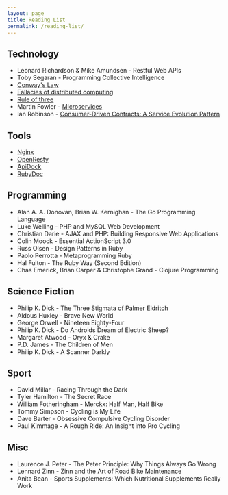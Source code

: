 ```yaml
---
layout: page
title: Reading List
permalink: /reading-list/
---
```


## Technology
- Leonard Richardson & Mike Amundsen - Restful Web APIs
- Toby Segaran - Programming Collective Intelligence
- [Conway's Law](http://en.wikipedia.org/wiki/Conway%27s_law)
- [Fallacies of distributed computing](http://en.wikipedia.org/wiki/Fallacies_of_distributed_computing)
- [Rule of three](http://en.wikipedia.org/wiki/Rule_of_three_%28computer_programming%29)
- Martin Fowler - [Microservices](http://martinfowler.com/articles/microservices.html)
- Ian Robinson - [Consumer-Driven Contracts: A Service Evolution Pattern](http://martinfowler.com/articles/consumerDrivenContracts.html)

## Tools
- [Nginx](http://nginx.org/en/docs/)
- [OpenResty](http://wiki.nginx.org/HttpLuaModule)
- [ApiDock](http://apidock.com/)
- [RubyDoc](http://ruby-doc.org/)

## Programming
- Alan A. A. Donovan, Brian W. Kernighan - The Go Programming Language
- Luke Welling - PHP and MySQL Web Development
- Christian Darie - AJAX and PHP: Building Responsive Web Applications
- Colin Moock - Essential ActionScript 3.0
- Russ Olsen - Design Patterns in Ruby
- Paolo Perrotta - Metaprogramming Ruby
- Hal Fulton - The Ruby Way (Second Edition)
- Chas Emerick, Brian Carper & Christophe Grand - Clojure Programming

## Science Fiction
- Philip K. Dick - The Three Stigmata of Palmer Eldritch
- Aldous Huxley - Brave New World
- George Orwell - Nineteen Eighty-Four
- Philip K. Dick - Do Androids Dream of Electric Sheep?
- Margaret Atwood - Oryx & Crake
- P.D. James - The Children of Men
- Philip K. Dick - A Scanner Darkly

## Sport
- David Millar - Racing Through the Dark
- Tyler Hamilton - The Secret Race
- William Fotheringham - Merckx: Half Man, Half Bike
- Tommy Simpson - Cycling is My Life
- Dave Barter - Obsessive Compulsive Cycling Disorder
- Paul Kimmage - A Rough Ride: An Insight into Pro Cycling

## Misc
- Laurence J. Peter - The Peter Principle: Why Things Always Go Wrong
- Lennard Zinn - Zinn and the Art of Road Bike Maintenance
- Anita Bean - Sports Supplements: Which Nutritional Supplements Really Work
